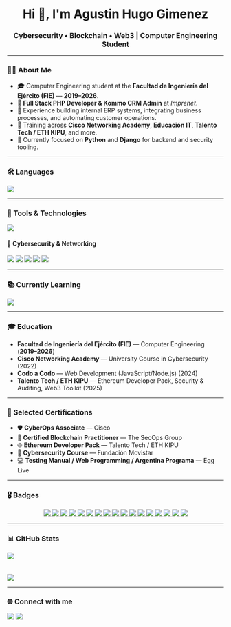 <h1 align="center">Hi 👋, I'm Agustin Hugo Gimenez</h1>
<h3 align="center">Cybersecurity • Blockchain • Web3 | Computer Engineering Student</h3>

---

### 👨‍💻 About Me
- 🎓 Computer Engineering student at the **Facultad de Ingeniería del Ejército (FIE)** — **2019–2026**.
- 💼 **Full Stack PHP Developer & Kommo CRM Admin** at *Imprenet*.
- 🚀 Experience building internal ERP systems, integrating business processes, and automating customer operations.
- 📡 Training across **Cisco Networking Academy**, **Educación IT**, **Talento Tech / ETH KIPU**, and more.
- 🌱 Currently focused on **Python** and **Django** for backend and security tooling.

---

### 🛠️ Languages
<p>
  <img src="https://skillicons.dev/icons?i=c,cpp,python,html,css,js,php,java,laravel,solidity" />
</p>

---

### 🔧 Tools & Technologies
<p>
  <img src="https://skillicons.dev/icons?i=git,mysql,github,raspberrypi,arduino,vscode,clion,linux" />
</p>

#### 🔐 Cybersecurity & Networking
<p>
  <img src="https://img.shields.io/badge/Cisco%20Packet%20Tracer-1BA0D7?style=for-the-badge&logo=cisco&logoColor=white"/>
  <img src="https://img.shields.io/badge/Wireshark-1679A7?style=for-the-badge&logo=wireshark&logoColor=white"/>
  <img src="https://img.shields.io/badge/Nmap-004B87?style=for-the-badge&logo=gnu-bash&logoColor=white"/>
  <img src="https://img.shields.io/badge/Kali%20Linux-557C94?style=for-the-badge&logo=kalilinux&logoColor=white"/>
  <img src="https://img.shields.io/badge/Metasploitable-EF3B2D?style=for-the-badge&logo=metasploit&logoColor=white"/>
</p>

---

### 📚 Currently Learning
<p>
  <img src="https://skillicons.dev/icons?i=python,django" />
</p>

---

### 🎓 Education
- **Facultad de Ingeniería del Ejército (FIE)** — Computer Engineering (**2019–2026**)  
- **Cisco Networking Academy** — University Course in Cybersecurity (2022)  
- **Codo a Codo** — Web Development (JavaScript/Node.js) (2024)  
- **Talento Tech / ETH KIPU** — Ethereum Developer Pack, Security & Auditing, Web3 Toolkit (2025)  

---

### 🏅 Selected Certifications
- 🛡️ **CyberOps Associate** — Cisco  
- 🔗 **Certified Blockchain Practitioner** — The SecOps Group  
- 🌐 **Ethereum Developer Pack** — Talento Tech / ETH KIPU  
- 🔐 **Cybersecurity Course** — Fundación Movistar  
- 💻 **Testing Manual / Web Programming / Argentina Programa** — Egg Live  

---

### 🎖️ Badges
<p align="center">
  <!-- Cisco -->
  <a href="https://www.credly.com/badges/d26ee5c8-e2fa-41e7-8646-c04d014ddf89/linked_in_profile">
    <img src="https://img.shields.io/badge/CyberOps%20Associate-blue?style=for-the-badge&logo=cisco&logoColor=white"/>
  </a>
  <a href="https://www.credly.com/badges/3d51785b-896b-4920-8bbc-1d6013098da6/linked_in_profile">
    <img src="https://img.shields.io/badge/Cybersecurity%20Essentials-blue?style=for-the-badge&logo=cisco&logoColor=white"/>
  </a>
  <a href="https://www.credly.com/badges/85240fc4-b195-4a4c-aefe-e609e20dae65">
    <img src="https://img.shields.io/badge/Intro%20to%20Cybersecurity-green?style=for-the-badge&logo=cisco&logoColor=white"/>
  </a>

  <!-- Blockchain / Talento Tech -->
  <a href="https://openbadgefactory.com/v1/assertion/906dc8ee659aa53c9074102e6f408583a5ecaa8e.html">
    <img src="https://img.shields.io/badge/Ethereum%20Developer%20Pack-purple?style=for-the-badge&logo=ethereum&logoColor=white"/>
  </a>
  <a href="https://candidate.speedexam.net/certificate.aspx?SSTATE=am4131EniU8ntjp4bO5mXaCsScBSvYuF+2sZrTMrmJNcLJhpljVd1Qi5DJ2oGCs1o6mDeTkgItLd0qV/W6qv1GLPGWfvjQN8l64E1Hkzlos=">
    <img src="https://img.shields.io/badge/Certified%20Blockchain%20Practitioner-black?style=for-the-badge&logo=blockchain&logoColor=white"/>
  </a>
  <a href="https://api.educacionit.com/pdf/certificados/agustin-hugo-gimenez-253161/63710">
    <img src="https://img.shields.io/badge/Blockchain%20Ethereum%20Solidity-darkblue?style=for-the-badge&logo=solidity&logoColor=white"/>
  </a>
  <a href="https://metamind.la/certificados/6916567b02c4701a9-29102399">
    <img src="https://img.shields.io/badge/Solidity%20Smart%20Contracts-gray?style=for-the-badge&logo=solidity&logoColor=white"/>
  </a>
  <a href="https://metamind.la/certificados/8166722f1f45fd66-38169606">
    <img src="https://img.shields.io/badge/Mastering%20Blockchain-navy?style=for-the-badge&logo=bitcoin&logoColor=white"/>
  </a>
  <a href="https://media.licdn.com/dms/image/v2/D4D22AQF6bnKtzpdFkw/feedshare-shrink_2048_1536/feedshare-shrink_2048_1536/0/1693928924121?e=1758758400&v=beta&t=Ps9amoJnuVETkSrVGSEtZBUIbBqTdiz3uZwbSUriYzo">
    <img src="https://img.shields.io/badge/Blockchain%20Innovation%20&%20Business-lightblue?style=for-the-badge&logo=blockchain&logoColor=black"/>
  </a>

  <!-- Educación IT -->
  <a href="https://api.educacionit.com/pdf/certificados/agustin-gimenez-253161/28129">
    <img src="https://img.shields.io/badge/Windows%20Server%20(20740B)-orange?style=for-the-badge&logo=windows&logoColor=white"/>
  </a>
  <a href="https://api.educacionit.com/pdf/certificados/agustin-gimenez-253161/28997">
    <img src="https://img.shields.io/badge/Linux%20Administrator-yellow?style=for-the-badge&logo=linux&logoColor=black"/>
  </a>
  <a href="https://api.educacionit.com/pdf/certificados/agustin-gimenez-253161/28321">
    <img src="https://img.shields.io/badge/Web%20Security-red?style=for-the-badge&logo=security&logoColor=white"/>
  </a>
  <a href="https://api.educacionit.com/pdf/certificados/agustin-gimenez-253161/30016">
    <img src="https://img.shields.io/badge/Network%20Security-teal?style=for-the-badge&logo=cisco&logoColor=white"/>
  </a>
  <a href="https://api.educacionit.com/pdf/certificados/agustin-gimenez-253161/28334">
    <img src="https://img.shields.io/badge/Ethical%20Hacking-darkred?style=for-the-badge&logo=kalilinux&logoColor=white"/>
  </a>
  <a href="https://api.educacionit.com/pdf/certificados/agustin-gimenez-253161/28333">
    <img src="https://img.shields.io/badge/Linux%20Security-black?style=for-the-badge&logo=linux&logoColor=white"/>
  </a>

  <!-- Fundación Movistar -->
  <a href="https://media.licdn.com/dms/image/v2/D4D22AQG0kOLQNChvzw/feedshare-shrink_1280/feedshare-shrink_1280/0/1690918982064?e=1758758400&v=beta&t=CR3IJvTnz2NYnV3JHES6IdO96NM-Hg8gn64g9U0xOwg">
    <img src="https://img.shields.io/badge/Cybersecurity%20Movistar-darkgreen?style=for-the-badge&logo=telefonica&logoColor=white"/>
  </a>

  <!-- Curso Universitario -->
  <a href="https://www.linkedin.com/posts/activity-7041489426165698562-CSrn">
    <img src="https://img.shields.io/badge/Curso%20Universitario%20en%20Ciberseguridad-brown?style=for-the-badge&logo=university&logoColor=white"/>
  </a>
</p>


---
### 📊 GitHub Stats
![](https://github-readme-stats.vercel.app/api?username=AgustinGimenezFIE&show_icons=true&theme=tokyonight)  
<br/>  
![](https://github-readme-stats.vercel.app/api/top-langs/?username=AgustinGimenezFIE&layout=compact&theme=tokyonight)

---

### 🌐 Connect with me
<p>
  <a href="https://www.linkedin.com/in/agustinhgimenez/" target="_blank"><img src="https://img.shields.io/badge/LinkedIn-%230A66C2?style=for-the-badge&logo=linkedin&logoColor=white"/></a>
  <a href="mailto:agustingimenez@protonmail.com"><img src="https://img.shields.io/badge/Email-8B89CC?style=for-the-badge&logo=protonmail&logoColor=white"/></a>
</p>
